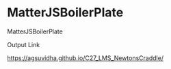# MatterJSBoilerPlate
MatterJSBoilerPlate

Output Link

https://agsuvidha.github.io/C27_LMS_NewtonsCraddle/
